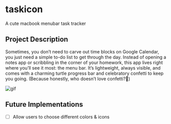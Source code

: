 # taskicon
A cute macbook menubar task tracker
## Project Description
Sometimes, you don’t need to carve out time blocks on Google Calendar, you just need a simple to-do list to get through the day. Instead of opening a notes app or scribbling in the corner of your homework, this app lives right where you’ll see it most: the menu bar. It’s lightweight, always visible, and comes with a charming turtle progress bar and celebratory confetti to keep you going. (Because honestly, who doesn’t love confetti?🎉)

![gif](https://media3.giphy.com/media/v1.Y2lkPTc5MGI3NjExbXhid28wM3NvZGptNTJ5dnFnYm1iNjA3Z2E3N3lmMXltM2p1YXB0MiZlcD12MV9pbnRlcm5hbF9naWZfYnlfaWQmY3Q9Zw/6Em1CrqpADGvk1sGJA/giphy.gif)

## Future Implementations
- [ ] Allow users to choose different colors & icons 
